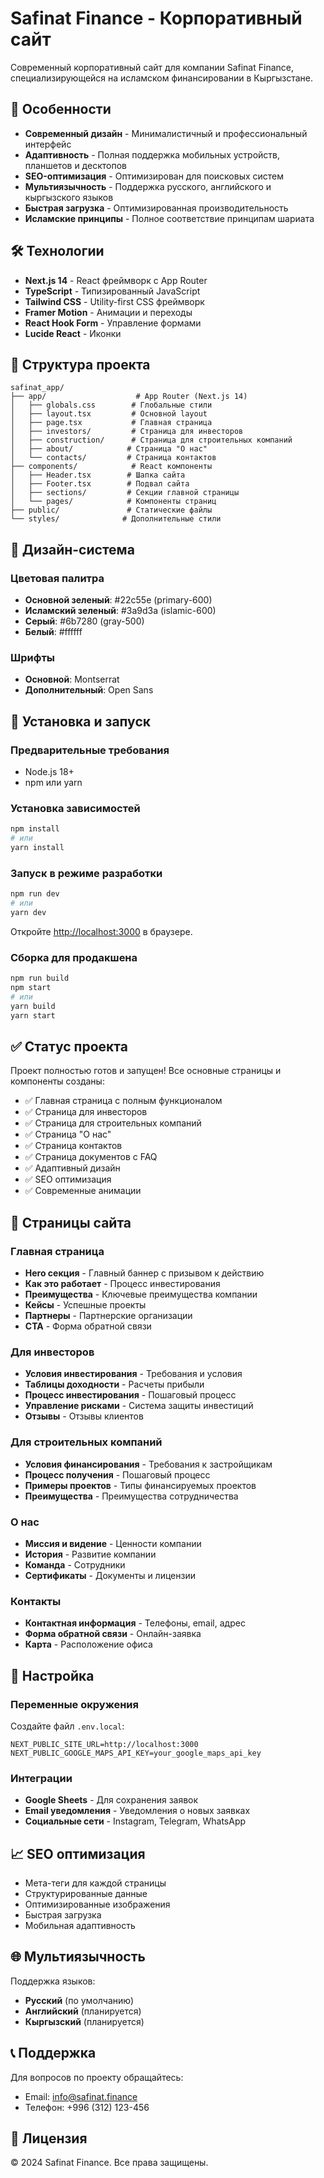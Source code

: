 # Safinat Finance - Корпоративный сайт

Современный корпоративный сайт для компании Safinat Finance, специализирующейся на исламском финансировании в Кыргызстане.

## 🚀 Особенности

- **Современный дизайн** - Минималистичный и профессиональный интерфейс
- **Адаптивность** - Полная поддержка мобильных устройств, планшетов и десктопов
- **SEO-оптимизация** - Оптимизирован для поисковых систем
- **Мультиязычность** - Поддержка русского, английского и кыргызского языков
- **Быстрая загрузка** - Оптимизированная производительность
- **Исламские принципы** - Полное соответствие принципам шариата

## 🛠 Технологии

- **Next.js 14** - React фреймворк с App Router
- **TypeScript** - Типизированный JavaScript
- **Tailwind CSS** - Utility-first CSS фреймворк
- **Framer Motion** - Анимации и переходы
- **React Hook Form** - Управление формами
- **Lucide React** - Иконки

## 📁 Структура проекта

```
safinat_app/
├── app/                    # App Router (Next.js 14)
│   ├── globals.css        # Глобальные стили
│   ├── layout.tsx         # Основной layout
│   ├── page.tsx           # Главная страница
│   ├── investors/         # Страница для инвесторов
│   ├── construction/      # Страница для строительных компаний
│   ├── about/            # Страница "О нас"
│   └── contacts/         # Страница контактов
├── components/            # React компоненты
│   ├── Header.tsx        # Шапка сайта
│   ├── Footer.tsx        # Подвал сайта
│   ├── sections/         # Секции главной страницы
│   └── pages/            # Компоненты страниц
├── public/               # Статические файлы
└── styles/              # Дополнительные стили
```

## 🎨 Дизайн-система

### Цветовая палитра
- **Основной зеленый**: #22c55e (primary-600)
- **Исламский зеленый**: #3a9d3a (islamic-600)
- **Серый**: #6b7280 (gray-500)
- **Белый**: #ffffff

### Шрифты
- **Основной**: Montserrat
- **Дополнительный**: Open Sans

## 🚀 Установка и запуск

### Предварительные требования
- Node.js 18+ 
- npm или yarn

### Установка зависимостей
```bash
npm install
# или
yarn install
```

### Запуск в режиме разработки
```bash
npm run dev
# или
yarn dev
```

Откройте [http://localhost:3000](http://localhost:3000) в браузере.

### Сборка для продакшена
```bash
npm run build
npm start
# или
yarn build
yarn start
```

## ✅ Статус проекта

Проект полностью готов и запущен! Все основные страницы и компоненты созданы:

- ✅ Главная страница с полным функционалом
- ✅ Страница для инвесторов
- ✅ Страница для строительных компаний  
- ✅ Страница "О нас"
- ✅ Страница контактов
- ✅ Страница документов с FAQ
- ✅ Адаптивный дизайн
- ✅ SEO оптимизация
- ✅ Современные анимации

## 📱 Страницы сайта

### Главная страница
- **Hero секция** - Главный баннер с призывом к действию
- **Как это работает** - Процесс инвестирования
- **Преимущества** - Ключевые преимущества компании
- **Кейсы** - Успешные проекты
- **Партнеры** - Партнерские организации
- **CTA** - Форма обратной связи

### Для инвесторов
- **Условия инвестирования** - Требования и условия
- **Таблицы доходности** - Расчеты прибыли
- **Процесс инвестирования** - Пошаговый процесс
- **Управление рисками** - Система защиты инвестиций
- **Отзывы** - Отзывы клиентов

### Для строительных компаний
- **Условия финансирования** - Требования к застройщикам
- **Процесс получения** - Пошаговый процесс
- **Примеры проектов** - Типы финансируемых проектов
- **Преимущества** - Преимущества сотрудничества

### О нас
- **Миссия и видение** - Ценности компании
- **История** - Развитие компании
- **Команда** - Сотрудники
- **Сертификаты** - Документы и лицензии

### Контакты
- **Контактная информация** - Телефоны, email, адрес
- **Форма обратной связи** - Онлайн-заявка
- **Карта** - Расположение офиса

## 🔧 Настройка

### Переменные окружения
Создайте файл `.env.local`:
```env
NEXT_PUBLIC_SITE_URL=http://localhost:3000
NEXT_PUBLIC_GOOGLE_MAPS_API_KEY=your_google_maps_api_key
```

### Интеграции
- **Google Sheets** - Для сохранения заявок
- **Email уведомления** - Уведомления о новых заявках
- **Социальные сети** - Instagram, Telegram, WhatsApp

## 📈 SEO оптимизация

- Мета-теги для каждой страницы
- Структурированные данные
- Оптимизированные изображения
- Быстрая загрузка
- Мобильная адаптивность

## 🌐 Мультиязычность

Поддержка языков:
- **Русский** (по умолчанию)
- **Английский** (планируется)
- **Кыргызский** (планируется)

## 📞 Поддержка

Для вопросов по проекту обращайтесь:
- Email: info@safinat.finance
- Телефон: +996 (312) 123-456

## 📄 Лицензия

© 2024 Safinat Finance. Все права защищены.
